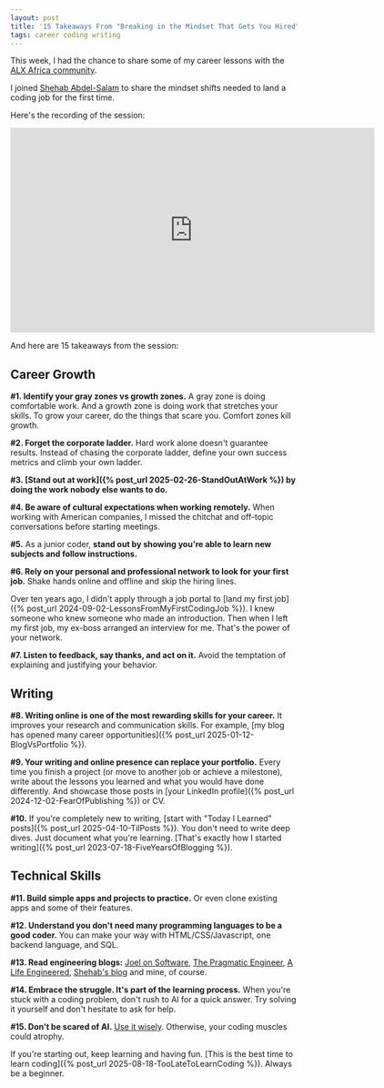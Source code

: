```yaml
---
layout: post
title: '15 Takeaways From "Breaking in the Mindset That Gets You Hired" With ALX'
tags: career coding writing
---
```


This week, I had the chance to share some of my career lessons with the [ALX Africa community](https://www.facesofalxse.com/).

I joined [Shehab Abdel-Salam](https://www.shehababdelsalam.com/) to share the mindset shifts needed to land a coding job for the first time.

Here's the recording of the session:

<div class="video-container">
<iframe src="https://www.youtube-nocookie.com/embed/NOO66OORShU?rel=0&fs=0" width="640" height="360" frameborder="0"></iframe>
</div>

And here are 15 takeaways from the session:

## Career Growth

**#1. Identify your gray zones vs growth zones.** A gray zone is doing comfortable work. And a growth zone is doing work that stretches your skills. To grow your career, do the things that scare you. Comfort zones kill growth.

**#2. Forget the corporate ladder.** Hard work alone doesn't guarantee results. Instead of chasing the corporate ladder, define your own success metrics and climb your own ladder.

**#3. [Stand out at work]({% post_url 2025-02-26-StandOutAtWork %}) by doing the work nobody else wants to do.**

**#4. Be aware of cultural expectations when working remotely.** When working with American companies, I missed the chitchat and off-topic conversations before starting meetings.

**#5.** As a junior coder, **stand out by showing you're able to learn new subjects and follow instructions.**

**#6. Rely on your personal and professional network to look for your first job.** Shake hands online and offline and skip the hiring lines.

Over ten years ago, I didn't apply through a job portal to [land my first job]({% post_url 2024-09-02-LessonsFromMyFirstCodingJob %}). I knew someone who knew someone who made an introduction. Then when I left my first job, my ex-boss arranged an interview for me. That's the power of your network.

**#7. Listen to feedback, say thanks, and act on it.** Avoid the temptation of explaining and justifying your behavior.

## Writing

**#8. Writing online is one of the most rewarding skills for your career.** It improves your research and communication skills. For example, [my blog has opened many career opportunities]({% post_url 2025-01-12-BlogVsPortfolio %}).

**#9. Your writing and online presence can replace your portfolio.** Every time you finish a project (or move to another job or achieve a milestone), write about the lessons you learned and what you would have done differently. And showcase those posts in [your LinkedIn profile]({% post_url 2024-12-02-FearOfPublishing %}) or CV.

**#10.** If you're completely new to writing, [start with "Today I Learned" posts]({% post_url 2025-04-10-TilPosts %}). You don't need to write deep dives. Just document what you're learning. [That's exactly how I started writing]({% post_url 2023-07-18-FiveYearsOfBlogging %}).

## Technical Skills

**#11. Build simple apps and projects to practice.** Or even clone existing apps and some of their features.

**#12. Understand you don't need many programming languages to be a good coder.** You can make your way with HTML/CSS/Javascript, one backend language, and SQL.

**#13. Read engineering blogs:** [Joel on Software](https://www.joelonsoftware.com/), [The Pragmatic Engineer](https://newsletter.pragmaticengineer.com/), [A Life Engineered](https://alifeengineered.substack.com/), [Shehab's blog](https://proactiveengineer.com/) and mine, of course.

**#14. Embrace the struggle. It's part of the learning process.** When you're stuck with a coding problem, don't rush to AI for a quick answer. Try solving it yourself and don't hesitate to ask for help.

**#15. Don't be scared of AI.** [Use it wisely](https://canro91.github.io/2025/03/24/NewCodersAndAI/). Otherwise, your coding muscles could atrophy.

If you're starting out, keep learning and having fun. [This is the best time to learn coding]({% post_url 2025-08-18-TooLateToLearnCoding %}). Always be a beginner.
